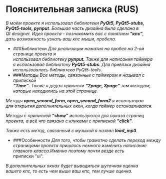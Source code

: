 # Пояснительная записка   (RUS)
*В моём проекте я использовал библиотеки **PyQt5, PyQt5-stubs,<br/>
PyQt5-tools, pynput**. Большая часть дизайна была сделана в<br/>
Qt designer. Идея проекта - познакомить вас с понятием **"кпс"**,<br/>
дать возможность узнать ваш кпс мыши, пробела.*
* ###Библиотеки
*Для реализации нажатия на пробел на 2-ой странице проекта я<br/>
использовал библиотеку **pynput**. Также для написания таймера <br/>
я использовал библиотеку **PyQt5-stubs**. Для привязки дизайна<br/>
использовалась библиотека PyQt5-tools.*
* ###Методы
*Все методы, связанные с таймером я называл с припиской<br/>
**"Time"**. Также я дедал приписки **"2page, 3page"** тем методам,<br/>
которые находились на этой странице.*

*Методы **open_second_form, open_second_form2** я использовал<br/>
для открытия дополнительных окон, когда таймер останавливался.<br/>*

*Методы с припиской **"show"** используются для показа страниц <br/>
проекта, а всё что связано с кликами с припиской **"click"**.*

*Также есть метод, связанный с музыкой я назвал **load_mp3**.*

* ###Особенности
*Для того, чтобы грамотно сделать переход между<br/>
страницами проекта пришлось немного изменить написание<br/>
главного класса.Именно поэтому почти везде есть <br/>*
приписки "ui".

*В дополнительных окнах будет выводиться шуточная оценка<br/>
вашего кпc, то есть чем выше ваш кпс, тем лучше оценка.*
